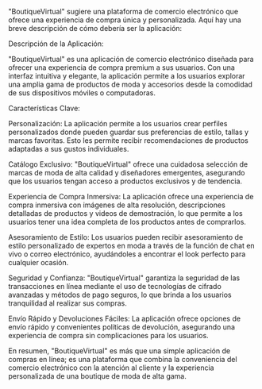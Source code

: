 "BoutiqueVirtual" sugiere una plataforma de comercio electrónico que ofrece una experiencia de compra única y personalizada. Aquí hay una breve descripción de cómo debería ser la aplicación:

Descripción de la Aplicación:

"BoutiqueVirtual" es una aplicación de comercio electrónico diseñada para ofrecer una experiencia de compra premium a sus usuarios. Con una interfaz intuitiva y elegante, la aplicación permite a los usuarios explorar una amplia gama de productos de moda y accesorios desde la comodidad de sus dispositivos móviles o computadoras.

Características Clave:

Personalización: La aplicación permite a los usuarios crear perfiles personalizados donde pueden guardar sus preferencias de estilo, tallas y marcas favoritas. Esto les permite recibir recomendaciones de productos adaptadas a sus gustos individuales.

Catálogo Exclusivo: "BoutiqueVirtual" ofrece una cuidadosa selección de marcas de moda de alta calidad y diseñadores emergentes, asegurando que los usuarios tengan acceso a productos exclusivos y de tendencia.

Experiencia de Compra Inmersiva: La aplicación ofrece una experiencia de compra inmersiva con imágenes de alta resolución, descripciones detalladas de productos y videos de demostración, lo que permite a los usuarios tener una idea completa de los productos antes de comprarlos.

Asesoramiento de Estilo: Los usuarios pueden recibir asesoramiento de estilo personalizado de expertos en moda a través de la función de chat en vivo o correo electrónico, ayudándoles a encontrar el look perfecto para cualquier ocasión.

Seguridad y Confianza: "BoutiqueVirtual" garantiza la seguridad de las transacciones en línea mediante el uso de tecnologías de cifrado avanzadas y métodos de pago seguros, lo que brinda a los usuarios tranquilidad al realizar sus compras.

Envío Rápido y Devoluciones Fáciles: La aplicación ofrece opciones de envío rápido y convenientes políticas de devolución, asegurando una experiencia de compra sin complicaciones para los usuarios.

En resumen, "BoutiqueVirtual" es más que una simple aplicación de compras en línea; es una plataforma que combina la conveniencia del comercio electrónico con la atención al cliente y la experiencia personalizada de una boutique de moda de alta gama.






